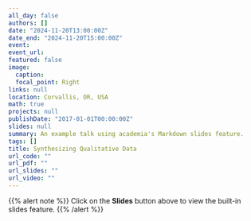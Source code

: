 ```yaml
---
all_day: false
authors: []
date: "2024-11-20T13:00:00Z"
date_end: "2024-11-20T15:00:00Z"
event: 
event_url: 
featured: false
image:
  caption: 
  focal_point: Right
links: null
location: Corvallis, OR, USA
math: true
projects: null
publishDate: "2017-01-01T00:00:00Z"
slides: null
summary: An example talk using academia's Markdown slides feature.
tags: []
title: Synthesizing Qualitative Data
url_code: ""
url_pdf: ""
url_slides: ""
url_video: ""
---
```


{{% alert note %}}
Click on the **Slides** button above to view the built-in slides feature.
{{% /alert %}}
